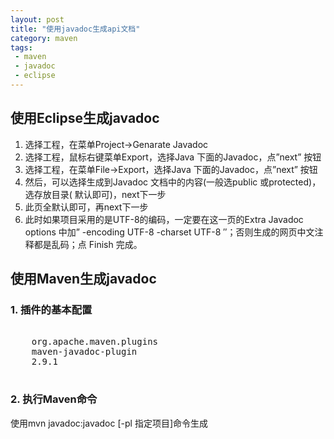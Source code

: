 ```yaml
---
layout: post
title: "使用javadoc生成api文档"
category: maven
tags: 
 - maven
 - javadoc
 - eclipse
---
```


## 使用Eclipse生成javadoc

1. 选择工程，在菜单Project->Genarate Javadoc
2. 选择工程，鼠标右键菜单Export，选择Java 下面的Javadoc，点”next” 按钮
3. 选择工程，在菜单File->Export，选择Java 下面的Javadoc，点”next” 按钮
4. 然后，可以选择生成到Javadoc 文档中的内容(一般选public 或protected)，选存放目录( 默认即可)，next下一步 
5. 此页全默认即可，再next下一步 
6. 此时如果项目采用的是UTF-8的编码，一定要在这一页的Extra Javadoc options 中加” -encoding UTF-8 -charset UTF-8 ″；否则生成的网页中文注释都是乱码；点 Finish 完成。

## 使用Maven生成javadoc
### 1. 插件的基本配置

<pre class="brush:xml">
<plugin>
    <groupId>org.apache.maven.plugins</groupId>  
    <artifactId>maven-javadoc-plugin</artifactId>  
    <version>2.9.1</version>  
</plugin>
</pre>

### 2. 执行Maven命令
使用mvn javadoc:javadoc [-pl 指定项目]命令生成
